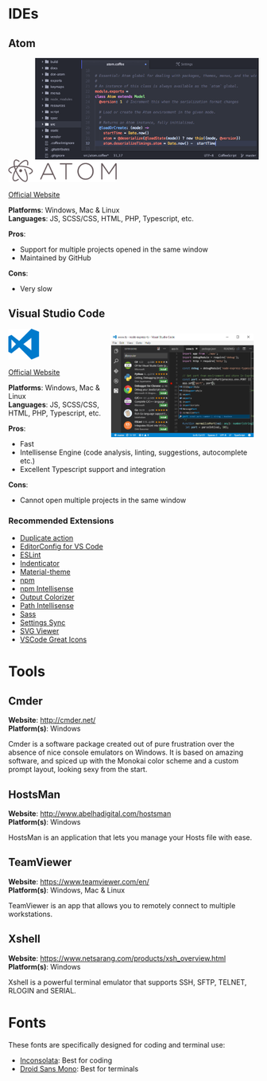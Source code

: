 <!-- TITLE: Tools & IDEs -->
<!-- SUBTITLE: Summary of useful tools and IDEs for code development -->

# IDEs
## Atom
<img src="/uploads/screenshots/atom-screenshot.png" alt="" align="right" width="450" />

![Atom Logo](/uploads/logos/atom-logo.png "Atom Logo")

[Official Website](https://atom.io/)

**Platforms**: Windows, Mac & Linux  
**Languages**: JS, SCSS/CSS, HTML, PHP, Typescript, etc.

**Pros**:
- Support for multiple projects opened in the same window
- Maintained by GitHub

**Cons**:
- Very slow

## Visual Studio Code
<!---![VS Code Screenshot](/uploads/screenshots/vscode-screenshot.png "VS Code Screenshot"){.align-right}--->
<img src="/uploads/screenshots/vscode-screenshot.png" alt="" style="float:right; margin: 10px 10px 0 0; max-width: 30vw;" />

![VS Code Logo](/uploads/logos/vscode-logo.png "VS Code Logo")

[Official Website](https://code.visualstudio.com/)

**Platforms**: Windows, Mac & Linux  
**Languages**: JS, SCSS/CSS, HTML, PHP, Typescript, etc.

**Pros**:
- Fast
- Intellisense Engine (code analysis, linting, suggestions, autocomplete etc.)
- Excellent Typescript support and integration

**Cons**:
- Cannot open multiple projects in the same window

### Recommended Extensions

- [Duplicate action](https://marketplace.visualstudio.com/items?itemName=mrmlnc.vscode-duplicate)
- [EditorConfig for VS Code](https://marketplace.visualstudio.com/items?itemName=EditorConfig.EditorConfig)
- [ESLint](https://marketplace.visualstudio.com/items?itemName=dbaeumer.vscode-eslint)
- [Indenticator](https://marketplace.visualstudio.com/items?itemName=SirTori.indenticator)
- [Material-theme](https://marketplace.visualstudio.com/items?itemName=zhuangtongfa.Material-theme)
- [npm](https://marketplace.visualstudio.com/items?itemName=eg2.vscode-npm-script)
- [npm Intellisense](https://marketplace.visualstudio.com/items?itemName=christian-kohler.npm-intellisense)
- [Output Colorizer](https://marketplace.visualstudio.com/items?itemName=IBM.output-colorizer)
- [Path Intellisense](https://marketplace.visualstudio.com/items?itemName=christian-kohler.path-intellisense)
- [Sass](https://marketplace.visualstudio.com/items?itemName=robinbentley.sass-indented)
- [Settings Sync](https://marketplace.visualstudio.com/items?itemName=Shan.code-settings-sync)
- [SVG Viewer](https://marketplace.visualstudio.com/items?itemName=cssho.vscode-svgviewer)
- [VSCode Great Icons](https://marketplace.visualstudio.com/items?itemName=emmanuelbeziat.vscode-great-icons)
# Tools
## Cmder
**Website**: http://cmder.net/  
**Platform(s)**: Windows

Cmder is a software package created out of pure frustration over the absence of nice console emulators on Windows. It is based on amazing software, and spiced up with the Monokai color scheme and a custom prompt layout, looking sexy from the start.

## HostsMan
**Website**: http://www.abelhadigital.com/hostsman  
**Platform(s)**: Windows

HostsMan is an application that lets you manage your Hosts file with ease.

## TeamViewer
**Website**: https://www.teamviewer.com/en/  
**Platform(s)**: Windows, Mac & Linux

TeamViewer is an app that allows you to remotely connect to multiple workstations. 

## Xshell
**Website**: https://www.netsarang.com/products/xsh_overview.html  
**Platform(s)**: Windows

Xshell is a powerful terminal emulator that supports SSH, SFTP, TELNET, RLOGIN and SERIAL.
# Fonts
These fonts are specifically designed for coding and terminal use:

- [Inconsolata](http://levien.com/type/myfonts/inconsolata.html): Best for coding
- [Droid Sans Mono](https://www.fontsquirrel.com/fonts/droid-sans-mono): Best for terminals
